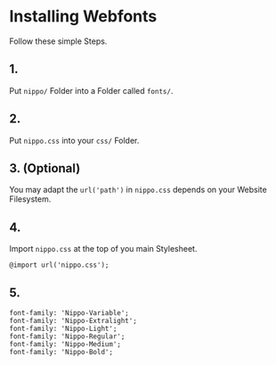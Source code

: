 # Installing Webfonts

Follow these simple Steps.

## 1.

Put `nippo/` Folder into a Folder called `fonts/`.

## 2.

Put `nippo.css` into your `css/` Folder.

## 3. (Optional)

You may adapt the `url('path')` in `nippo.css` depends on your Website Filesystem.

## 4.

Import `nippo.css` at the top of you main Stylesheet.

```
@import url('nippo.css');
```

## 5.

```
font-family: 'Nippo-Variable';
font-family: 'Nippo-Extralight';
font-family: 'Nippo-Light';
font-family: 'Nippo-Regular';
font-family: 'Nippo-Medium';
font-family: 'Nippo-Bold';
```
